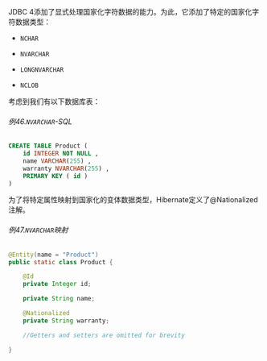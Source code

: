 JDBC 4添加了显式处理国家化字符数据的能力。为此，它添加了特定的国家化字符数据类型：

* `NCHAR`

* `NVARCHAR`

* `LONGNVARCHAR`

* `NCLOB`

考虑到我们有以下数据库表：

###### 例46.`NVARCHAR`-SQL

```SQL
CREATE TABLE Product (
    id INTEGER NOT NULL ,
    name VARCHAR(255) ,
    warranty NVARCHAR(255) ,
    PRIMARY KEY ( id )
)
```

为了将特定属性映射到国家化的变体数据类型，Hibernate定义了@Nationalized注解。

###### 例47.`NVARCHAR`映射

```java
@Entity(name = "Product")
public static class Product {

    @Id
    private Integer id;

    private String name;

    @Nationalized
    private String warranty;

    //Getters and setters are omitted for brevity

}
```



